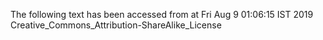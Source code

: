 The following text has been accessed from at Fri Aug 9 01:06:15 IST 2019
Creative_Commons_Attribution-ShareAlike_License
